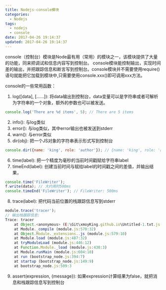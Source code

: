```yaml
---
title: Nodejs-console模块
categories:
  - Nodejs
tags:
  - nodejs
  - console
date: 2017-04-26 19:14:37
updated: 2017-04-26 19:14:37
---
```


console（控制台）模块是Node最有用（常用）的模块之一，该模块提供了大量的功能，同来把调试和信息内容写到控制台。
console模块能控制输出，实现时间差的输出，并把跟踪信息和断言写到控制台。console模块并不需要使用require()语句就能把它加载到模块中,只需要使用console.xxx()即可调用xxx方法。

console的一些常用函数：
1. log([data], [……]): 将data输出到控制台，data变量可以是字符串或者可解析为字符串的一个对象，额外的参数也可以被发送。
```js
console.log('There are %d items', 5); // There are 5 items
```
2. info(): 与log类似
3. error(): 与log类似，其中error输出也被发送到stderr
4. warn(): 与error类似
5. dir(obj): 把一个JS对象的字符串表示形式写到控制台
```js
console.dir({name: 'king', role: 'author'}); // {name: 'king', role: 'author'}
```
6. time(label): 把一个精度为毫秒的当前时间戳赋给字符串label
7. timeEnd(label): 创建当前时间与赋给label的时间戳之间的差值，并输出结果，
```js
console.time('FileWriter');
f.write(data); // 大约用时500ms
console.timeEnd('FileWriter'); // FileWriter: 500ms
```
8. trace(label): 把代码当前位置的栈跟踪信息写到stderr
```js
module.trace('tracer');
// 输出栈跟踪信息:
Trace: tracer
    at Object.<anonymous> (E:\Git\xmoyKing.github.io\Untitled-1.txt.js:1:71)
    at Module._compile (module.js:570:32)
    at Object.Module._extensions..js (module.js:579:10)
    at Module.load (module.js:487:32)
    at tryModuleLoad (module.js:446:12)
    at Function.Module._load (module.js:438:3)
    at Module.runMain (module.js:604:10)
    at run (bootstrap_node.js:394:7)
    at startup (bootstrap_node.js:149:9)
    at bootstrap_node.js:509:3
```
9. assert(expression, {message}): 如果expression计算结果为false，就把消息和栈跟踪信息写到控制台
